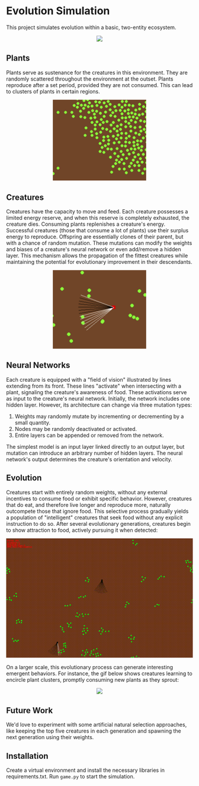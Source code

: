 # Evolution Simulation

This project simulates evolution within a basic, two-entity ecosystem.

<p align="center">
  <img src="media/gameplay.png"/>
</p>

## Plants
Plants serve as sustenance for the creatures in this environment. They are randomly scattered throughout the environment at the outset. Plants reproduce after a set period, provided they are not consumed. This can lead to clusters of plants in certain regions.

<p align="center">
  <img src="media/plant.png" style="width: 50%; height: auto;"/>
</p>

## Creatures
Creatures have the capacity to move and feed. Each creature possesses a limited energy reserve, and when this reserve is completely exhausted, the creature dies. Consuming plants replenishes a creature's energy. Successful creatures (those that consume a lot of plants) use their surplus energy to reproduce. Offspring are essentially clones of their parent, but with a chance of random mutation. These mutations can modify the weights and biases of a creature's neural network or even add/remove a hidden layer. This mechanism allows the propagation of the fittest creatures while maintaining the potential for evolutionary improvement in their descendants.

<p align="center">
  <img src="media/creature.png" style="width: 50%; height: auto;"/>
</p>

## Neural Networks
Each creature is equipped with a "field of vision" illustrated by lines extending from its front. These lines "activate" when intersecting with a plant, signaling the creature's awareness of food. These activations serve as input to the creature's neural network. Initially, the network includes one hidden layer. However, its architecture can change via three mutation types:
1. Weights may randomly mutate by incrementing or decrementing by a small quantity.
2. Nodes may be randomly deactivated or activated.
3. Entire layers can be appended or removed from the network.

The simplest model is an input layer linked directly to an output layer, but mutation can introduce an arbitrary number of hidden layers. The neural network's output determines the creature's orientation and velocity.

## Evolution
Creatures start with entirely random weights, without any external incentives to consume food or exhibit specific behavior. However, creatures that do eat, and therefore live longer and reproduce more, naturally outcompete those that ignore food. This selective process gradually yields a population of "intelligent" creatures that seek food without any explicit instruction to do so. After several evolutionary generations, creatures begin to show attraction to food, actively pursuing it when detected:

<p align="center">
  <img src="media/sim1.gif"/>
</p>

On a larger scale, this evolutionary process can generate interesting emergent behaviors. For instance, the gif below shows creatures learning to encircle plant clusters, promptly consuming new plants as they sprout:

<p align="center">
  <img src="media/sim2.gif"/>
</p>

## Future Work
We'd love to experiment with some artificial natural selection approaches, like keeping the top five creatures in each generation and spawning the next generation using their weights.

## Installation
Create a virtual environment and install the necessary libraries in requirements.txt. Run `game.py` to start the simulation.
